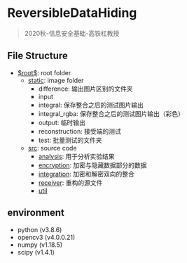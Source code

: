 # ReversibleDataHiding
> 2020秋-信息安全基础-高铁杠教授

## File Structure
- [\$root\$](./README.md): root folder
  - [static](./static/README.md): image folder
    - difference: 输出图片区别的文件夹
    - input
    - integral: 保存整合之后的测试图片输出
    - integral_rgba: 保存整合之后的测试图片输出（彩色）
    - output: 临时输出
    - reconstruction: 接受端的测试
    - test: 批量测试的文件夹
  - [src](./src/README.md): source code
    - [analysis](./src/analysis/README.md): 用于分析实验结果
    - [encryption](./src/encryption/README.md): 加密与隐藏数据部分的数据
    - [integration](./src/integration/README.md): 加密和解密双向的整合
    - [receiver](./src/receiver/README.md): 重构的源文件
    - [util](./src/util/)

## environment

- python  (v3.8.6)
- opencv3  (v4.0.0.21)
- numpy  (v1.18.5)
- scipy  (v1.4.1)